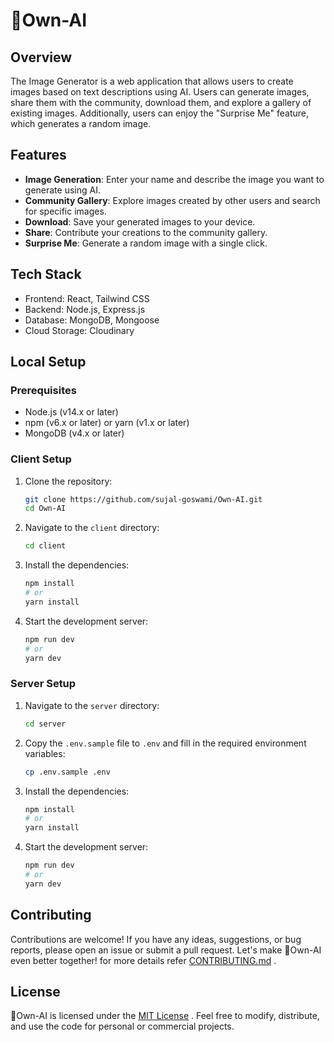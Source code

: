 # 🤖Own-AI

## Overview
The Image Generator is a web application that allows users to create images based on text descriptions using AI. Users can generate images, share them with the community, download them, and explore a gallery of existing images. Additionally, users can enjoy the "Surprise Me" feature, which generates a random image.

## Features
- **Image Generation**: Enter your name and describe the image you want to generate using AI.
- **Community Gallery**: Explore images created by other users and search for specific images.
- **Download**: Save your generated images to your device.
- **Share**: Contribute your creations to the community gallery.
- **Surprise Me**: Generate a random image with a single click.

## Tech Stack
- Frontend: React, Tailwind CSS
- Backend: Node.js, Express.js
- Database: MongoDB, Mongoose
- Cloud Storage: Cloudinary

## Local Setup

### Prerequisites

- Node.js (v14.x or later)
- npm (v6.x or later) or yarn (v1.x or later)
- MongoDB (v4.x or later)

### Client Setup

1. Clone the repository:
    ```sh
    git clone https://github.com/sujal-goswami/Own-AI.git
    cd Own-AI
    ```

2. Navigate to the `client` directory:
    ```sh
    cd client
    ```

3. Install the dependencies:
    ```sh
    npm install
    # or
    yarn install
    ```

4. Start the development server:
    ```sh
    npm run dev
    # or
    yarn dev
    ```

### Server Setup

1. Navigate to the `server` directory:
    ```sh
    cd server
    ```

2. Copy the `.env.sample` file to `.env` and fill in the required environment variables:
    ```sh
    cp .env.sample .env
    ```

3. Install the dependencies:
    ```sh
    npm install
    # or
    yarn install
    ```

4. Start the development server:
    ```sh
    npm run dev
    # or
    yarn dev
    ```

## Contributing
Contributions are welcome! If you have any ideas, suggestions, or bug reports, please open an issue or submit a pull request. Let's make 🤖Own-AI even better together! for more details refer [CONTRIBUTING.md](https://github.com/sujal-goswami/Own-AI/blob/main/CONTRIBUTING.md) .

## License
🤖Own-AI is licensed under the [MIT License](https://github.com/sujal-goswami/Own-AI/blob/main/LICENSE) . Feel free to modify, distribute, and use the code for personal or commercial projects.



